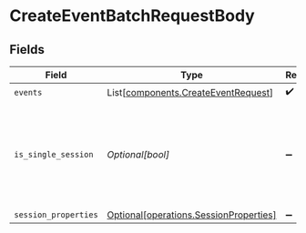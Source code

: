 # CreateEventBatchRequestBody


## Fields

| Field                                                                                  | Type                                                                                   | Required                                                                               | Description                                                                            |
| -------------------------------------------------------------------------------------- | -------------------------------------------------------------------------------------- | -------------------------------------------------------------------------------------- | -------------------------------------------------------------------------------------- |
| `events`                                                                               | List[[components.CreateEventRequest](../../models/components/createeventrequest.md)]   | :heavy_check_mark:                                                                     | N/A                                                                                    |
| `is_single_session`                                                                    | *Optional[bool]*                                                                       | :heavy_minus_sign:                                                                     | Default is false. If true, all events will be associated with the same session         |
| `session_properties`                                                                   | [Optional[operations.SessionProperties]](../../models/operations/sessionproperties.md) | :heavy_minus_sign:                                                                     | N/A                                                                                    |